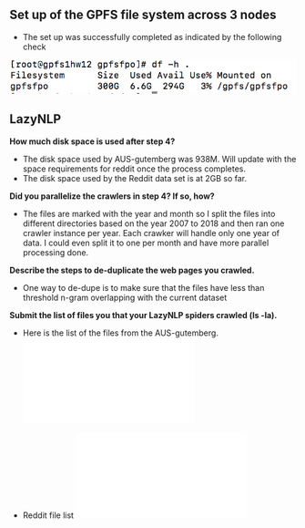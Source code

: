 ## Set up of the GPFS file system across 3 nodes

* The set up was successfully completed as indicated by the following check 

![GPFS check](hw12_1.png)

## LazyNLP 

**How much disk space is used after step 4?**
* The disk space used by AUS-gutemberg was 938M. Will update with the space requirements for reddit once the process completes.
* The disk space used by the Reddit data set is at 2GB so far.

**Did you parallelize the crawlers in step 4? If so, how?**
* The files are marked with the year and month so I split the files into different directories based on the year 2007 to 2018 and then ran one crawler instance per year. Each crawker will handle only one year of data. I could even split it to one per month and have more parallel processing done.

**Describe the steps to de-duplicate the web pages you crawled.**
* One way to de-dupe is to make sure that the files have less than threshold n-gram overlapping with the current dataset

**Submit the list of files you that your LazyNLP spiders crawled (ls -la).**
* Here is the list of the files from the AUS-gutemberg. 
![File list for AUS_Gutemberg dataset](aus_file_list.txt)

* Reddit file list
![Reddit file list](reddit_files_list.txt)
